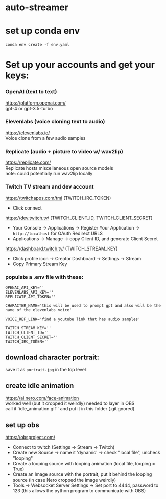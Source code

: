 # auto-streamer

# set up conda env
`conda env create -f env.yaml`

# Set up your accounts and get your keys:
### OpenAI (text to text)
https://platform.openai.com/  
gpt-4 or gpt-3.5-turbo

### Elevenlabs (voice cloning text to audio)
https://elevenlabs.io/  
Voice clone from a few audio samples

### Replicate (audio + picture to video w/ wav2lip)
https://replicate.com/  
Replicate hosts miscellaneous open source models\
note: could potentially run wav2lip locally

### Twitch TV stream and dev account
https://twitchapps.com/tmi (TWITCH_IRC_TOKEN)
- Click connect

https://dev.twitch.tv/ (TWITCH_CLIENT_ID, TWITCH_CLIENT_SECRET)
- Your Console -> Applications -> Register Your Application -> `http://localhost` for OAuth Redirect URLS 
- Applications -> Manage -> copy Client ID, and generate Client Secret


https://dashboard.twitch.tv/ (TWITCH_STREAM_KEY)
- Click profile icon -> Creator Dashboard -> Settings -> Stream
- Copy Primary Stream Key

### populate a .env file with these:
```
OPENAI_API_KEY=''
ELEVENLABS_API_KEY=''
REPLICATE_API_TOKEN=''

CHARACTER_NAME='this will be used to prompt gpt and also will be the name of the elevenlabs voice'

VOICE_REF_LINK='find a youtube link that has audio samples'

TWITCH_STREAM_KEY=''
TWITCH_CLIENT_ID=''
TWITCH_CLIENT_SECRET=''
TWITCH_IRC_TOKEN=''
``````


## download character portrait:
save it as `portrait.jpg` in the top level

## create idle animation
https://ai.nero.com/face-animation  
worked well (but it cropped it weirdly)
needed to layer in OBS\
call it `idle_animation.gif`` and put it in this folder (.gitignored)

## set up obs
https://obsproject.com/  
- Connect to twitch (Settings -> Stream -> Twitch)
- Create new Source -> name it 'dynamic' -> check "local file", uncheck "looping"
- Create a looping source with looping animation (local file, looping = True)
- Create an Image source with the portrait, put it behind the looping source (in case Nero cropped the image weirdly)
- Tools -> Websocket Server Settings -> Set port to 4444, password to 123 (this allows the python program to communicate with OBS)
